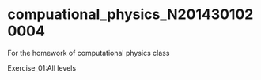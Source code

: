 # compuational_physics_N2014301020004
For the homework of computational physics class

Exercise_01:All levels
